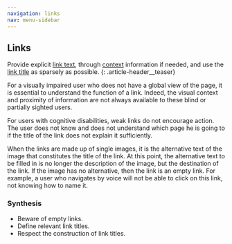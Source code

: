 ```yaml
---
navigation: links
nav: menu-sidebar
---
```


## Links

Provide explicit [link text](glossary.html#mIntituleLien), through [context](glossary.html#mContexteLien) information if needed, and use the [link title](glossary.html#mTitreLien) as sparsely as possible.
{: .article-header__teaser}

For a visually impaired user who does not have a global view of the page, it is essential to understand the function of a link. Indeed, the visual context and proximity of information are not always available to these blind or partially sighted users.

For users with cognitive disabilities, weak links do not encourage action. The user does not know and does not understand which page he is going to if the title of the link does not explain it sufficiently.

When the links are made up of single images, it is the alternative text of the image that constitutes the title of the link. At this point, the alternative text to be filled in is no longer the description of the image, but the destination of the link. If the image has no alternative, then the link is an empty link. For example, a user who navigates by voice will not be able to click on this link, not knowing how to name it.

### Synthesis
* Beware of empty links.
* Define relevant link titles.
* Respect the construction of link titles.
